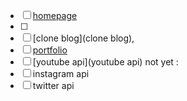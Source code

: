 - [ ] [homepage](homepage)
- [ ] 
- [ ] [clone blog](clone blog), 
- [ ] [portfolio](portfolio)
- [ ] [youtube api](youtube api) 
not yet :
- [ ] instagram api
- [ ] twitter api

